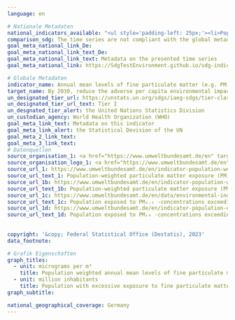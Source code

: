 ```yaml
---
language: en    

# Nationale Metadaten    
national_indicators_available: "<ul style='padding-left: 25px;'><li>Population weighted annual mean levels of fine particulate matter</li> <li> Population with excessive exposure to fine particulate matter</li></ul>"    
comparison_sdg: The time series are not compliant with the global metadata, but provide additional information.    
goal_meta_national_link_De: 
goal_meta_national_link_text_De: 
goal_meta_national_link_text: Metadata on the presented time series
goal_meta_national_link: https://SdgTestEnvironment.github.io/sdg-indicators/public/Meta/11.6.2.pdf    

# Globale Metadaten    
indicator_name: Annual mean levels of fine particulate matter (e.g. PM₂.₅ and PM₁₀) in cities (population weighted)    
target_name: By 2030, reduce the adverse per capita environmental impact of cities, including by paying special attention to air quality and municipal and other waste management    
un_designated_tier_url: https://unstats.un.org/sdgs/iaeg-sdgs/tier-classification/    
un_designated_tier_url_text: Tier I    
un_desgnated_tier_alert: the United Nations Statistics Division    
un_custodian_agency: World Health Organization (WHO)    
goal_meta_link_text: Metadata on this indicator    
goal_meta_link_alert: the Statistical Devision of the UN    
goal_meta_2_link_text:     
goal_meta_3_link_text:         
# Datenquellen
source_organisation_1: <a href="https://www.umweltbundesamt.de/en" target="_blank"> German Environment Agency </a>
source_organisation_logo_1: <a href="https://www.umweltbundesamt.de/en" target="_blank"><img src="https://g205sdgs.github.io/sdg-indicators/public/OrgImgEn/uba.png" alt="Logo uba" style="height:60px; width:148px"/></a>
source_url_1: https://www.umweltbundesamt.de/en/indicator-population-weighted-particulate-matter
source_url_text_1: Population-weighted particulate matter exposure (PM₂,₅)
source_url_1b: https://www.umweltbundesamt.de/en/indicator-population-weighted-particulate-matter-0
source_url_text_1b: Population-weighted particulate matter exposure (PM₁₀)
source_url_1c: https://www.umweltbundesamt.de/en/data/environmental-indicators/indicator-population-exposure-to-particulate-matter
source_url_text_1c: Population exposed to PM₂.₅ -concentrations exceeding the WHO 2021 annual mean guideline value
source_url_1d: https://www.umweltbundesamt.de/en/indicator-population-exposure-to-particulate-matter
source_url_text_1d: Population exposed to PM₁₀ -concentrations exceeding the WHO 2021 annual mean guideline value
    
    
copyright: '&copy; Federal Statistical Office (Destatis), 2023'    
data_footnote:     

# Grafik Eigenschaften    
graph_titles:
  - unit: micrograms per m³
    title: Population weighted annual mean levels of fine particulate matter
  - unit: million inhabitants
    title: Population with excessive exposure to fine particulate matter
graph_subtitle:     

national_geographical_coverage: Germany    
---
```


<span></span>